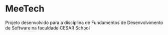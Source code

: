 # MeeTech
Projeto desenvolvido para a disciplina de Fundamentos de Desenvolvimento de Software na faculdade CESAR School

